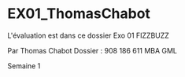 EX01_ThomasChabot
=================

L'évaluation est dans ce dossier
Exo 01 FIZZBUZZ

Par Thomas Chabot
Dossier : 908 186 611
MBA GML

Semaine 1
